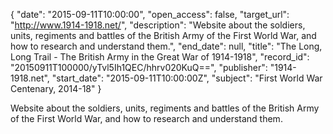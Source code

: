 {
  "date": "2015-09-11T10:00:00", 
  "open_access": false, 
  "target_url": "http://www.1914-1918.net/", 
  "description": "Website about the soldiers, units, regiments and battles of the British Army of the First World War, and how to research and understand them.", 
  "end_date": null, 
  "title": "The Long, Long Trail - The British Army in the Great War of 1914-1918", 
  "record_id": "20150911T100000/yTvl5Ih1QEC/hhrv020KuQ==", 
  "publisher": "1914-1918.net", 
  "start_date": "2015-09-11T10:00:00Z", 
  "subject": "First World War Centenary, 2014-18"
}

Website about the soldiers, units, regiments and battles of the British Army of the First World War, and how to research and understand them.